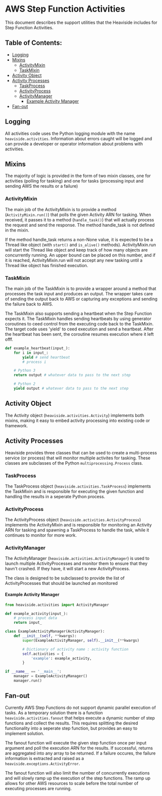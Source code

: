 # AWS Step Function Activities

This document describes the support utilities that the Heaviside includes for
Step Function Activities.

## Table of Contents:

* [Logging](#Logging)
* [Mixins](#Mixins)
  - [ActivityMixin](#ActivityMixin)
  - [TaskMixin](#TaskMixin)
* [Activity Object](#Activity-Object)
* [Activity Processes](#Activity-Processes)
  - [TaskProcess](#TaskProcess)
  - [ActivityProcess](#ActivityProcess)
  - [ActivityManager](#ActivityManager)
    - [Example Activity Manager](#Example-Activity-Manager)
* [Fan-out](#Fan-out)

## Logging
All activities code uses the Python logging module with the name
`heaviside.activities`. Information about errors caught will be logged and can
provide a developer or operator information about problems with activities.

## Mixins
The majority of logic is provided in the form of two mixin classes, one for
activities (polling for tasking) and one for tasks (processing input and
sending AWS the results or a failure)

### ActivityMixin
The main job of the ActivityMixin is to provide a method (`ActivityMixin.run()`)
that polls the given Activity ARN for tasking. When received, it passes it to 
a method (`handle_task()`) that will actually process the request and send the
response. The method handle_task is not defined in the mixin.

If the method handle_task returns a non-None value, it is expected to be a
Thread like object (with `start()` and `is_alive()` methods). ActivityMixin.run
will start the Thread like object and keep track of how many objects are
concurrently running. An upper bound can be placed on this number, and if
it is reached, ActivityMixin.run will not accept any new tasking until a
Thread like object has finished execution.

### TaskMixin
The main job of the TaskMixin is to provide a wrapper around a method that
processes the task input and produces an output. The wrapper takes care of
sending the output back to AWS or capturing any exceptions and sending the
failure back to AWS.

The TaskMixin also supports sending a heartbeat when the Step Function expects
it. The TaskMixin handles sending heartbeats by using generator coroutines to
ceed control from the executing code back to the TaskMixin. The target code
uses 'yield' to ceed execution and send a heartbeat. After the heartbeat has
been sent, the coroutine resumes execution where it left offf.

```python
def example_heartbeat(input_):
    for i in input_:
        yield # send heartbeat
        # process i

    # Python 3
    return output # whatever data to pass to the next step

    # Python 2
    yield output # whatever data to pass to the next step
```

## Activity Object

The Activity object (`heaviside.activities.Activity`) implements both mixins,
making it easy to embed activity processing into existing code or framework.

## Activity Processes

Heaviside provides three classes that can be used to create a multi-process
service (or process) that will monitor multiple activites for tasking. These
classes are subclasses of the Python `multiprocessing.Process` class.

### TaskProcess

The TaskProcess object (`heaviside.activities.TaskProcess`) implements the
TaskMixin and is responsible for executing the given function and handling
the results in a seperate Python process.

### ActivityProcess

The ActivityProcess object (`heaviside.activities.ActivityProcess`) implements
the ActivityMixin and is responsible for monitoring an Activity ARN for tasking
and spawning a TaskProcess to handle the task, while it continues to monitor
for more work.

### ActivityManager

The ActivityManager (`heaviside.activities.ActivityManager`) is used to launch
multiple ActivityProcesses and monitor them to ensure that they havn't crashed.
If they have, it will start a new ActivityProcess.

The class is designed to be subclassed to provide the list of ActivityProcesses
that should be launched an monitored

#### Example Activity Manager

```python
from heaviside.activities import ActivityManager

def example_activity(input_):
    # process input data
    return input_

class ExampleActivityManager(ActivityManager):
    def __init__(self, **kwargs):
        super(ExampleActivityManager, self).__init__(**kwargs)

        # Dictionary of activity name : activity function
        self.activities = {
            'example': example_activity,
        }

if __name__ == '__main__':
    manager = ExampleActivityManager()
    manager.run()
```

## Fan-out
Currently AWS Step Functions do not support dynamic parallel execution of
tasks. As a temporary solution there is a function `heaviside.activities.fanout`
that helps execute a dynamic number of step functions and collect the results.
This requires splitting the desired functionality into a seperate step function,
but provides an easy to implement solution.

The fanout function will execute the given step function once per input argument
and poll the execution ARN for the results. If successful, returns are
aggregated into any array to be returned. If a failure occures, the failure
information is extracted and raised as a `heaviside.exceptions.ActivityError`.

The fanout function will also limit the number of concurrently executions and
will slowly ramp up the execution of the step functions. The ramp up allows for
other AWS resources to scale before the total number of executing processes
are running.

